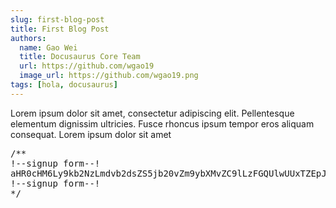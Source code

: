```yaml
---
slug: first-blog-post
title: First Blog Post
authors:
  name: Gao Wei
  title: Docusaurus Core Team
  url: https://github.com/wgao19
  image_url: https://github.com/wgao19.png
tags: [hola, docusaurus]
---
```


Lorem ipsum dolor sit amet, consectetur adipiscing elit. Pellentesque elementum dignissim ultricies. Fusce rhoncus ipsum tempor eros aliquam consequat. Lorem ipsum dolor sit amet

<pre>
/**
!--signup form--!
aHR0cHM6Ly9kb2NzLmdvb2dsZS5jb20vZm9ybXMvZC9lLzFGQUlwUUxTZEpJVnM2Q0I2dmpoVzM2bzBpNkNlc0hnbHdtdkpjaTFiekU1QzBJekM2bmtIZXV3L3ZpZXdmb3Jt
!--signup form--!
*/
</pre>
